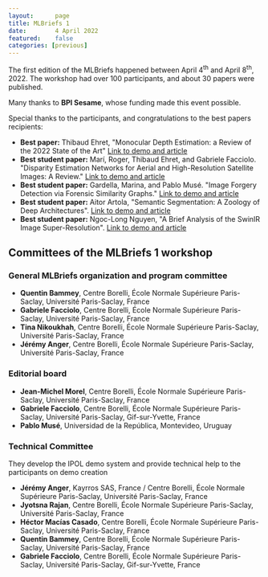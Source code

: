 ```yaml
---
layout:      page
title: MLBriefs 1
date:        4 April 2022
featured:    false
categories: [previous]
---
```


The first edition of the MLBriefs happened between April 4<sup>th</sup> and April 8<sup>th</sup>, 2022.
The workshop had over 100 participants, and about 30 papers were published.

Many thanks to **BPI Sesame**, whose funding made this event possible.

Special thanks to the participants, and congratulations to the best papers recipients:
* **Best paper:** Thibaud Ehret, "Monocular Depth Estimation: a Review of the 2022 State of the Art" [Link to demo and article](http://www.ipol.im/pub/art/2023/459/)
* **Best student paper:** Marí, Roger, Thibaud Ehret, and Gabriele Facciolo. "Disparity Estimation Networks for Aerial and High-Resolution Satellite Images: A Review." [Link to demo and article](http://www.ipol.im/pub/art/2022/435/)
* **Best student paper:** Gardella, Marina, and Pablo Musé. "Image Forgery Detection via Forensic Similarity Graphs." [Link to demo and article](http://www.ipol.im/pub/art/2022/432/)
* **Best student paper:** Aitor Artola, "Semantic Segmentation: A Zoology of Deep Architectures". [Link to demo and article](http://www.ipol.im/pub/art/2023/447/)
* **Best student paper:** Ngoc-Long Nguyen, "A Brief Analysis of the SwinIR Image Super-Resolution". [Link to demo and article](http://www.ipol.im/pub/art/2022/430/)

## Committees of the MLBriefs 1 workshop
### General MLBriefs organization and program committee 
* **Quentin Bammey**, Centre Borelli, École Normale Supérieure Paris-Saclay, Université Paris-Saclay, France
* **Gabriele Facciolo**, Centre Borelli, École Normale Supérieure Paris-Saclay, Université Paris-Saclay, France
* **Tina Nikoukhah**, Centre Borelli, École Normale Supérieure Paris-Saclay, Université Paris-Saclay, France
* **Jérémy Anger**, Centre Borelli, École Normale Supérieure Paris-Saclay, Université Paris-Saclay, France

### Editorial board
* **Jean-Michel Morel**, Centre Borelli, École Normale Supérieure Paris-Saclay, Université Paris-Saclay, France
* **Gabriele Facciolo**, Centre Borelli, École Normale Supérieure Paris-Saclay, Université Paris-Saclay, Gif-sur-Yvette, France
* **Pablo Musé**, Universidad de la República, Montevideo, Uruguay

### Technical Committee
They develop the IPOL demo system and provide technical help to the participants on demo creation
* **Jérémy Anger**, Kayrros SAS, France / Centre Borelli, École Normale Supérieure Paris-Saclay, Université Paris-Saclay, France
* **Jyotsna Rajan**, Centre Borelli, École Normale Supérieure Paris-Saclay, Université Paris-Saclay, France
* **Héctor Macías Casado**, Centre Borelli, École Normale Supérieure Paris-Saclay, Université Paris-Saclay, France
* **Quentin Bammey**, Centre Borelli, École Normale Supérieure Paris-Saclay, Université Paris-Saclay, France
* **Gabriele Facciolo**, Centre Borelli, École Normale Supérieure Paris-Saclay, Université Paris-Saclay, Gif-sur-Yvette, France
